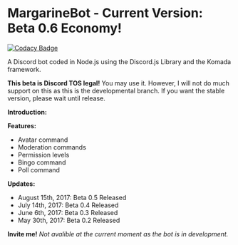 # MargarineBot - Current Version: Beta 0.6 Economy!
[![Codacy Badge](https://api.codacy.com/project/badge/Grade/f0cfd83063a4469b8e40bcc824c2600d)](https://www.codacy.com/app/Butterstroke/MargarineBot?utm_source=github.com&amp;utm_medium=referral&amp;utm_content=Butterstroke/MargarineBot&amp;utm_campaign=Badge_Grade)

A Discord bot coded in Node.js using the Discord.js Library and the Komada framework.

<b>This beta is Discord TOS legal!</b> You may use it. However, I will not do much support on this as this is the developmental branch. If you want the stable version, please wait until release.


<b>Introduction:</b>

<b>Features:</b>
- Avatar command
- Moderation commands
- Permission levels
- Bingo command
- Poll command

<b>Updates:</b>
- August 15th, 2017: Beta 0.5 Released
- July 14th, 2017: Beta 0.4 Released
- June 6th, 2017: Beta 0.3 Released
- May 30th, 2017: Beta 0.2 Released

<b>Invite me!</b>
<i>Not avalible at the current moment as the bot is in development.</i>
